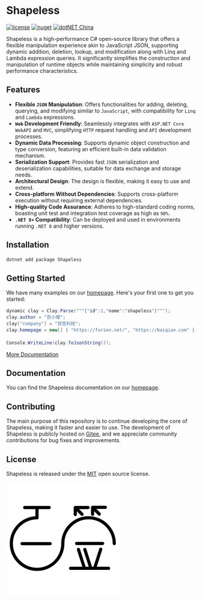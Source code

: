 # Shapeless

[![license](https://img.shields.io/badge/license-MIT-orange?cacheSeconds=10800)](https://gitee.com/dotnetchina/Shapeless/blob/master/LICENSE) [![nuget](https://img.shields.io/nuget/v/Shapeless.svg?cacheSeconds=10800)](https://www.nuget.org/packages/Shapeless) [![dotNET China](https://img.shields.io/badge/organization-dotNET%20China-yellow?cacheSeconds=10800)](https://gitee.com/dotnetchina)

Shapeless is a high-performance C# open-source library that offers a flexible manipulation experience akin to JavaScript
JSON, supporting dynamic addition, deletion, lookup, and modification along with Linq and Lambda expression queries. It
significantly simplifies the construction and manipulation of runtime objects while maintaining simplicity and robust
performance characteristics.

## Features

- **Flexible `JSON` Manipulation**: Offers functionalities for adding, deleting, querying, and modifying similar to
  `JavaScript`, with compatibility for `Linq` and `Lambda` expressions.
- **`Web` Development Friendly**: Seamlessly integrates with `ASP.NET Core WebAPI` and `MVC`, simplifying `HTTP` request
  handling and `API` development processes.
- **Dynamic Data Processing**: Supports dynamic object construction and type conversion, featuring an efficient built-in
  data validation mechanism.
- **Serialization Support**: Provides fast `JSON` serialization and deserialization capabilities, suitable for data
  exchange and storage needs.
- **Architectural Design**: The design is flexible, making it easy to use and extend.
- **Cross-platform Without Dependencies**: Supports cross-platform execution without requiring external dependencies.
- **High-quality Code Assurance**: Adheres to high-standard coding norms, boasting unit test and integration test
  coverage as high as `98%`.
- **`.NET 8+` Compatibility**: Can be deployed and used in environments running `.NET 8` and higher versions.

## Installation

```powershell
dotnet add package Shapeless
```

## Getting Started

We have many examples on our [homepage](https://furion.net/docs/shapeless/). Here's your first one to get you started:

```cs
dynamic clay = Clay.Parse("""{"id":1,"name":"shapeless"}""");
clay.author = "百小僧";
clay["company"] = "百签科技";
clay.homepage = new[] { "https://furion.net/", "https://baiqian.com" };

Console.WriteLine(clay.ToJsonString());
```

[More Documentation](https://furion.net/docs/shapeless/)

## Documentation

You can find the Shapeless documentation on our [homepage](https://furion.net/docs/shapeless/).

## Contributing

The main purpose of this repository is to continue developing the core of Shapeless, making it faster and easier to use.
The development of Shapeless is publicly hosted on [Gitee](https://gitee.com/dotnetchina/Shapeless), and we appreciate
community contributions for bug fixes and improvements.

## License

Shapeless is released under the [MIT](./LICENSE) open source license.

[![](./assets/baiqian.svg)](https://baiqian.com)
